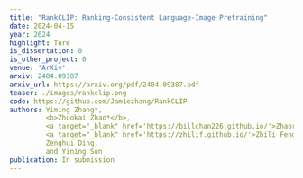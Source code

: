 ```yaml
---
title: "RankCLIP: Ranking-Consistent Language-Image Pretraining"
date: 2024-04-15
year: 2024
highlight: Ture
is_dissertation: 0
is_other_project: 0
venue: 'ArXiv'
arxiv: 2404.09387
arxiv_url: https://arxiv.org/pdf/2404.09387.pdf
teaser: ./images/rankclip.png
code: https://github.com/Jam1ezhang/RankCLIP
authors: Yiming Zhang*,
         <b>Zhuokai Zhao*</b>,
         <a target="_blank" href='https://billchan226.github.io/'>Zhaorun Chen</a>,
         <a target="_blank" href='https://zhilif.github.io/'>Zhili Feng</a>,
         Zenghui Ding,
         and Yining Sun
publication: In submission
---
```

